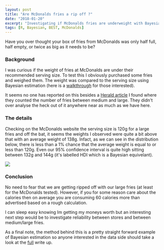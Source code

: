 ```yaml
---
layout: post
title: "Are McDonalds fries a rip off ?"
date: "2018-01-20"
excerpt: "Investigating if McDonalds fries are underweight with Bayesian estimation"
tags: [R, Bayesian, BEST, McDonalds]
---
```


Have you over thought your box of fries from McDonalds was only half full, half empty, or twice as big as it needs to be?

### Background


I was curious if the weight of fries at McDonalds are under their recommended serving size. To test this I obviously purchased some fries and weighed them. The weight was compared to the serving size using Bayesian estimation (here is a [walkthrough](https://haututu.github.io/JBlog/mcdfries/) for those interested).

It seems no one has reported on this besides a [Herald article](http://www.nzherald.co.nz/food/news/article.cfm?c_id=206&objectid=10707888) I found where they counted the number of fries between medium and large. They didn't over analyse the heck out of it anywhere near as much as we have here.


### The details

Checking on the McDonalds website the serving size is 120g for a large fries and off the bat, it seems the weights I observed were quite a bit above that with an average weight of 138g. Infact, as we can see in the distribution below, there is less than a 1% chance that the average weight is equal to or less than 120g. Even our 95% confidence interval is quite high sitting between 132g and 144g (it's labelled HDI which is a Bayesian equivelant).

<img src="https://haututu.github.io/JBlog/blog/posteriorMu.png">


### Conclusion


No need to fear that we are getting ripped off with our large fries (at least for the McDonalds tested). However, if you for some reason care about the calories then on average you are consuming 60 calories more than advertised based on a rough calculation.

I can sleep easy knowing Im getting my moneys worth but an interesting next step would be to investigate reliability between stores and between medium/large fries.

As a final note, the method behind this is a pretty straight forward example of Bayesian estimation so anyone interested in the data side should take a look at the [full](https://haututu.github.io/JBlog/mcdfries/) write up.